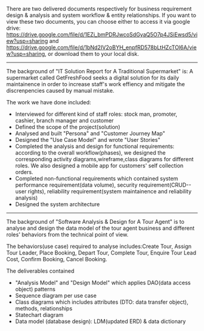 There are two delivered documents respectively for business requirement design & analysis and system workflow & entity relationships. If you want to view these two documents, you can choose either to access it via google drive: https://drive.google.com/file/d/1EZi_bmPDRJwcoSdGyaQ5O7p4JSiEwsd5/view?usp=sharing and https://drive.google.com/file/d/1bNd2IV2oBYH_enpfRD578bLtHZcTOl6A/view?usp=sharing,
or download them to your local disk.

-------------------------------------------------------------------------------------------------
The background of "IT Solution Report for A Traditional Supermarket" is:
A supermarket called GetFreshFood seeks a digital solution for its daily maintainence in order to increase staff's work effiency and mitigate the discrenpencies caused by manual mistake.

The work we have done included:
- Interviewed for different kind of staff roles: stock man, promoter, cashier, branch manager and customer
- Defined the scope of the project(solution) 
- Analysed and built "Persona" and "Customer Journey Map" 
- Designed the "Use Case Model" and wrote "User Stories"
- Completed the analysis and design for functional requirements: according to the overall workflow(phases), we designed the corresponding activity diagrams,wireframe,class diagrams for different roles. We also designed a mobile app for customers' self collection orders.
- Completed non-functional requirements which contained system performance requirement(data volume), security requirement(CRUD--user rights), reliability requirement(system maintainence and reliability analysis) 
- Designed the system architecture

-------------------------------------------------------------------------------------------------
The background of "Software Analysis & Design for A Tour Agent" is to analyse and design the data model of the tour agent business and different roles' behaviors from the technical point of view.

The behaviors(use case) required to analyse includes:Create Tour, Assign Tour Leader, Place Booking, Depart Tour, Complete Tour, Enquire Tour Lead Cost, Confirm Booking, Cancel Booking.

The deliverables contained 
- "Analysis Model" and "Design Model" which applies DAO(data access object) patterns
- Sequence diagram per use case
- Class diagrams which includes attributes (DTO: data transfer object), methods, relationships
- Statechart diagram
- Data model (database design): LDM(updated ERD) & data dictionary
